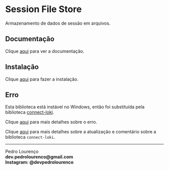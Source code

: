 # Session File Store

Armazenamento de dados de sessão em arquivos.

## Documentação

Clique [aqui](https://github.com/valery-barysok/session-file-store) para ver a documentação.

## Instalação

Clique [aqui](https://www.npmjs.com/package/session-file-store) para fazer a instalação.

## Erro

Esta biblioteca está instável no Windows, então foi substituída pela biblioteca [connect-loki](connect-loki.md).

Clique [aqui](https://github.com/valery-barysok/session-file-store/issues/51) para mais detalhes sobre o erro.

Clique [aqui](https://github.com/isaacs/node-graceful-fs/issues/104) para mais detalhes sobre a atualização e comentário sobre a biblioteca `connect-loki`.


<hr>
<stong>Pedro Lourenço</strong><br>
<Strong>dev.pedrolourenco@gmail.com</strong><br>
<Strong>Instagram: @devpedrolourenco</strong>
